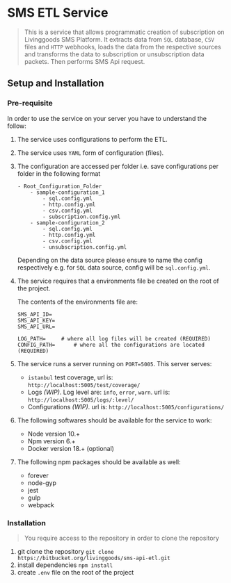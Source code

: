 # SMS ETL Service

> This is a service that allows programmatic creation of subscription on Livinggoods SMS Platform. It extracts data from `SQL` database, `CSV` files and `HTTP` webhooks, loads the data from the respective sources and transforms the data to subscription or unsubscription data packets. Then performs SMS Api request.

## Setup and Installation

### Pre-requisite

In order to use the service on your server you have to understand the follow:

1. The service uses configurations to perform the ETL.
2. The service uses `YAML` form of configuration (files).
3. The configuration are accessed per folder i.e. save configurations per folder in the following format

    ```
    - Root_Configuration_Folder
        - sample-configuration_1
            - sql.config.yml
            - http.config.yml
            - csv.config.yml
            - subscription.config.yml
        - sample-configuration_2
            - sql.config.yml
            - http.config.yml
            - csv.config.yml
            - unsubscription.config.yml
    ```

    Depending on the data source please ensure to name the config respectively e.g. for `SQL` data source, config will be `sql.config.yml`.

4. The service requires that a environments file be created on the root of the project.

    The contents of the environments file are:

    ```
    SMS_API_ID=
    SMS_API_KEY=
    SMS_API_URL=

    LOG_PATH=     # where all log files will be created (REQUIRED)
    CONFIG_PATH=      # where all the configurations are located (REQUIRED)
    ```

5. The service runs a server running on `PORT=5005`. This server serves:

    - `istanbul` test coverage, url is: `http://localhost:5005/test/coverage/`
    - Logs *(WIP)*. Log level are: `info`, `error`, `warn`. url is: `http://localhost:5005/logs/:level/`
    - Configurations *(WIP)*. url is: `http://localhost:5005/configurations/`

6. The following softwares should be available for the service to work:

    - Node version 10.+
    - Npm version 6.+
    - Docker version 18.+ (optional)

7. The following npm packages should be available as well:

    - forever
    - node-gyp
    - jest
    - gulp
    - webpack

### Installation

> You require access to the repository in order to clone the repository

1. git clone the repository `git clone https://bitbucket.org/livinggoods/sms-api-etl.git`
2. install dependencies `npm install`
3. create `.env` file on the root of the project
